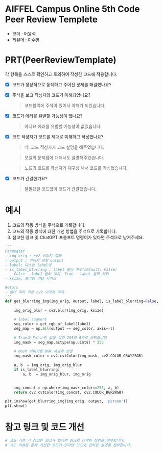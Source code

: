 # AIFFEL Campus Online 5th Code Peer Review Templete
- 코더 : 어윤석
- 리뷰어 : 이수봉


# PRT(PeerReviewTemplate) 
각 항목을 스스로 확인하고 토의하여 작성한 코드에 적용합니다.

- [X] 코드가 정상적으로 동작하고 주어진 문제를 해결했나요?
  
- [X] 주석을 보고 작성자의 코드가 이해되었나요?
  > 코드블럭에 주석이 있어서 이해가 되었습니다.
- [X] 코드가 에러를 유발할 가능성이 없나요?
  > 아니요 에러를 유발할 가능성이 없었습니다.
- [X] 코드 작성자가 코드를 제대로 이해하고 작성했나요?
  > 네, 코드 작성자가 코드 설명을 해주었습니다.

  > 모델의 문제점에 대해서도 설명해주었습니다.

  > 노드의 코드를 작성자가 재구성 해서 코드를 작성했습니다.


- [X] 코드가 간결한가요?
  > 불필요한 코드없이 코드가 간결했습니다.

# 예시
1. 코드의 작동 방식을 주석으로 기록합니다.
2. 코드의 작동 방식에 대한 개선 방법을 주석으로 기록합니다.
3. 참고한 링크 및 ChatGPT 프롬프트 명령어가 있다면 주석으로 남겨주세요.
```python
'''
Parameter
- img_orig : cv2 이미지 객체
- output : 이미지 분할 output
- label: 마스킹 label명
- is_label_blurring : label 블러 여부(default: False)
    False - label 블러 제외, True - label 블러 처리
- ksize: 블러링 커널 사이즈

Return
- 블러 처리 적용 cv2 이미지 객체
'''    
def get_blurring_img(img_orig, output, label, is_label_blurring=False, ksize = (13, 13)):
    
    img_orig_blur = cv2.blur(img_orig, ksize)
    
    # label segment
    seg_color = get_rgb_of_label(label)
    seg_map = np.all(output == seg_color, axis=-1)    
    
    # True과 False인 값을 각각 255과 0으로 바꿔줍니다
    img_mask = seg_map.astype(np.uint8) * 255
    
    # mask 이미지를 BGR 채널로 변경
    img_mask_color = cv2.cvtColor(img_mask, cv2.COLOR_GRAY2BGR)
    
    a, b  = img_orig, img_orig_blur
    if is_label_blurring:
        a, b  = img_orig_blur, img_orig
        
        
    img_concat = np.where(img_mask_color==255, a, b)
    return cv2.cvtColor(img_concat, cv2.COLOR_BGR2RGB)

plt.imshow(get_blurring_img(img_orig, output, 'person'))
plt.show()
```

# 참고 링크 및 코드 개선
```python
# 코드 리뷰 시 참고한 링크가 있다면 링크와 간략한 설명을 첨부합니다.
# 코드 리뷰를 통해 개선한 코드가 있다면 코드와 간략한 설명을 첨부합니다.
```

